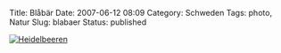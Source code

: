 Title: Blåbär
Date: 2007-06-12 08:09
Category: Schweden
Tags: photo, Natur
Slug: blabaer
Status: published

[![Heidelbeeren](/pic/blabar_s.jpg "Heidelbeeren")](/pic/blabar_l.jpg)

